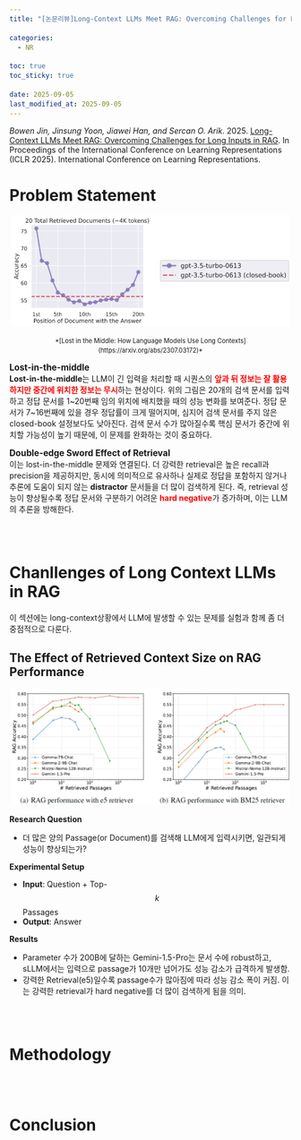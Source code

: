 ```yaml
---
title: "[논문리뷰]Long-Context LLMs Meet RAG: Overcoming Challenges for Long Inputs in RAG"

categories: 
  - NR
  
toc: true
toc_sticky: true

date: 2025-09-05
last_modified_at: 2025-09-05
---
```

*Bowen Jin, Jinsung Yoon, Jiawei Han, and Sercan O. Arik*. 2025. [Long-Context LLMs Meet RAG: Overcoming Challenges for Long Inputs in RAG](https://arxiv.org/abs/2410.05983). In Proceedings of the International Conference on Learning Representations (ICLR 2025). International Conference on Learning Representations.

# Problem Statement
<p align="center">
<img width="500" alt="1" src="https://github.com/meaningful96/Blogging/blob/main/Paper_Review/%5B2025.09.02%5DLongContext/figure2.png?raw=true">
</p>
<center><span style="font-size:80%">*[Lost in the Middle: How Language Models Use Long Contexts](https://arxiv.org/abs/2307.03172)*</span></center>

<span style="font-size:110%">**Lost-in-the-middle**</span>    
**Lost-in-the-middle**는 LLM이 긴 입력을 처리할 때 시퀀스의 <span style="color:red">**앞과 뒤 정보는 잘 활용하지만 중간에 위치한 정보는 무시**</span>하는 현상이다. 위의 그림은 20개의 검색 문서를 입력하고 정답 문서를 1~20번째 임의 위치에 배치했을 때의 성능 변화를 보여준다. 정답 문서가 7~16번째에 있을 경우 정답률이 크게 떨어지며, 심지어 검색 문서를 주지 않은 closed-book 설정보다도 낮아진다. 검색 문서 수가 많아질수록 핵심 문서가 중간에 위치할 가능성이 높기 때문에, 이 문제를 완화하는 것이 중요하다.

<span style="font-size:110%">**Double-edge Sword Effect of Retrieval**</span>  
이는 lost-in-the-middle 문제와 연결된다. 더 강력한 retrieval은 높은 recall과 precision을 제공하지만, 동시에 의미적으로 유사하나 실제로 정답을 포함하지 않거나 추론에 도움이 되지 않는 **distractor** 문서들을 더 많이 검색하게 된다. 즉, retrieval 성능이 향상될수록 정답 문서와 구분하기 어려운 <span style="color:red">**hard negative**</span>가 증가하며, 이는 LLM의 추론을 방해한다.

<br/>
<br/>

# Chanllenges of Long Context LLMs in RAG
이 섹션에는 long-context상황에서 LLM에 발생할 수 있는 문제를 실험과 함께 좀 더 중점적으로 다룬다.

## The Effect of Retrieved Context Size on RAG Performance
<p align="center">
<img width="500" alt="1" src="https://github.com/meaningful96/Blogging/blob/main/Paper_Review/%5B2025.09.02%5DLongContext/figure3.png?raw=true">
</p>

**Research Question**  
- 더 많은 양의 Passage(or Document)를 검색해 LLM에게 입력시키면, 일관되게 성능이 향상되는가?

**Experimental Setup**  
- **Input**: Question + Top-$$k$$ Passages
- **Output**: Answer

**Results**  
- Parameter 수가 200B에 달하는 Gemini-1.5-Pro는 문서 수에 robust하고, sLLM에서는 입력으로 passage가 10개만 넘어가도 성능 감소가 급격하게 발생함.
- 강력한 Retrieval(e5)일수록 passage수가 많아짐에 따라 성능 감소 폭이 커짐. 이는 강력한 retrieval가 hard negative를 더 많이 검색하게 됨을 의미.



<br/>
<br/>

# Methodology


<br/>
<br/>

# Conclusion
